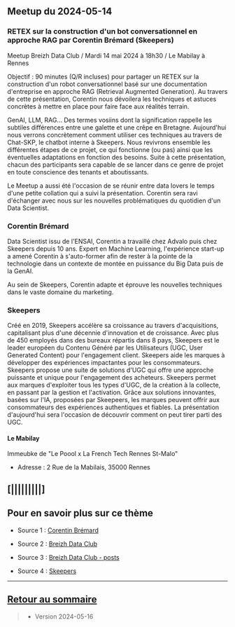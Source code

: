 ## Meetup du 2024-05-14

### RETEX sur la construction d'un bot conversationnel en approche RAG par Corentin Brémard (Skeepers)
Meetup Breizh Data Club / Mardi 14 mai 2024 à 18h30 / Le Mabilay à Rennes

Objectif : 90 minutes (Q/R incluses) pour partager un RETEX sur la construction d'un robot conversationnel basé sur une documentation d'entreprise en approche RAG (Retrieval Augmented Generation). Au travers de cette présentation, Corentin nous dévoilera les techniques et astuces concrètes à mettre en place pour faire face aux réalités terrain.

GenAI, LLM, RAG... Des termes vosiins dont la signification rappelle les subtiles différences entre une galette et une crêpe en Bretagne. Aujourd'hui nous verrons concrètement comment utiliser ces techniques au travers de Chat-SKP, le chatbot interne à Skeepers. Nous revivrons ensemble les différentes étapes de ce projet, ce qui fonctionne (ou pas) ainsi que les éventuelles adaptations en fonction des besoins. Suite à cette présentation, chacun des participants sera capable de se lancer dans ce genre de projet en toute conscience des tenants et aboutissants.

Le Meetup a aussi été l'occasion de se réunir entre data lovers le temps d'une petite collation qui a suivi la présentation. Corentin sera ravi d'échanger avec nous sur les nouvelles problématiques du quotidien d'un Data Scientist.

### Corentin Brémard
Data Scientist issu de l'ENSAI, Corentin a travaillé chez Advalo puis chez Skeepers depuis 10 ans. 
Expert en Machine Learning, l'expérience start-up a amené Corentin à s'auto-former afin de rester à la pointe de la technologie dans un contexte de montée en puissance du Big Data puis de la GenAI.

Au sein de Skeepers, Corentin adapte et éprouve les nouvelles techniques dans le vaste domaine du marketing.

### Skeepers
Créé en 2019, Skeepers accélère sa croissance au travers d'acquisitions, capitalisant plus d'une décennie d'innovation et de croissance. Avec plus de 450 employés dans des bureaux répartis dans 8 pays, Skeepers est le leader européen du Contenu Généré par les Utilisateurs (UGC, User Generated Content) pour l'engagement client. Skeepers aide les marques à développer des expériences impactantes pour les consommateurs. Skeepers propose une suite de solutions d'UGC qui offre une approche puissante et unique pour l'engagement des acheteurs. Skeepers permet aux marques d'exploiter tous les types d'UGC, de la création à la collecte, en passant par la gestion et l'activation. Grâce aux solutions innovantes, basées sur l'IA, proposées par Skeepeers, les marques peuvent offrir aux consommateurs des expériences authentiques et fiables. La présentation d'aujourd'hui sera l'occasion de découvrir comment on peut tirer parti des UGC.

#### Le Mabilay 
Immeubke de "Le Poool x La French Tech Rennes St-Malo"
  
- Adresse : 2 Rue de la Mabilais, 35000 Rennes


## [|||||||||]

## Pour en savoir plus sur ce thème

- Source 1 : [Corentin Brémard](https://www.linkedin.com/in/corentinbremard/)

- Source 2 : [Breizh Data Club](https://www.linkedin.com/company/breizhdataclub/)

- Source 3 : [Breizh Data Club - posts](https://www.linkedin.com/company/breizhdataclub/posts/)
  
- Source 4 : [Skeepers](https://skeepers.io/fr/)


---

## [Retour au sommaire](https://dcn-prof.github.io/breizhdataclub/)
  
>

>  *  Version 2024-05-16
